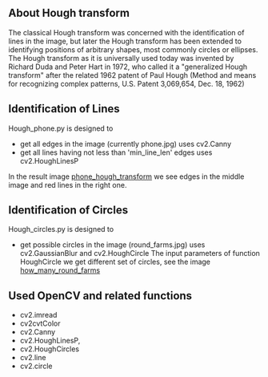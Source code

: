 ## About Hough transform

The classical Hough transform was concerned with the identification of lines in the image,
but later the Hough transform has been extended to identifying positions of arbitrary shapes,
most commonly circles or ellipses. The Hough transform as it is universally used today 
was invented by Richard Duda and Peter Hart in 1972, who called it a "generalized Hough transform" 
after the related 1962 patent of Paul Hough (Method and means for recognizing complex patterns, 
U.S. Patent 3,069,654, Dec. 18, 1962)

## Identification of Lines 
Hough_phone.py is designed to
  * get all edges in the image (currently phone.jpg)
        uses cv2.Canny
  * get all lines having not less than 'min_line_len' edges
        uses cv2.HoughLinesP

In the result image [phone_hough_transform](https://github.com/Rafael1s/Computer-Vision-Udacity/blob/master/Algorithm-HoughTransform/phone_hough_transform.JPG) we see 
edges in the middle image and red lines in the right one.    

## Identification of Circles
Hough_circles.py is designed to
   * get possible circles in the image (round_farms.jpg)
        uses cv2.GaussianBlur and cv2.HoughCircle
The input parameters of function HoughCircle we get
different set of circles, see the image [how_many_round_farms](https://github.com/Rafael1s/Computer-Vision-Udacity/blob/master/Algorithm-HoughTransform/how_many_round_farms.png) 

## Used OpenCV and related functions

* cv2.imread
* cv2cvtColor
* cv2.Canny  
* cv2.HoughLinesP,      
* cv2.HoughCircles
* cv2.line
* cv2.circle
